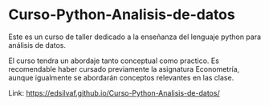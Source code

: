 # Curso-Python-Analisis-de-datos
Este es un curso de taller dedicado a la enseñanza del lenguaje python para análisis de datos.

El curso tendra un abordaje tanto conceptual como practico. Es recomendable haber cursado previamente la asignatura Econometría, aunque igualmente se abordarán conceptos relevantes en las clase.

Link: https://edsilvaf.github.io/Curso-Python-Analisis-de-datos/
